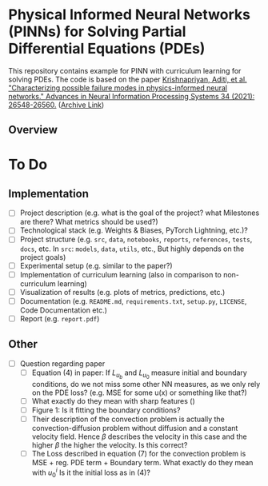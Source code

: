# Physical Informed Neural Networks (PINNs) for Solving Partial Differential Equations (PDEs)

This repository contains example for PINN with curriculum learning for solving PDEs. The code is based on the paper [Krishnapriyan, Aditi, et al. "Characterizing possible failure modes in physics-informed neural networks." Advances in Neural Information Processing Systems 34 (2021): 26548-26560.](https://proceedings.neurips.cc/paper/2021/file/df438e5206f31600e6ae4af72f2725f1-Paper.pdf) ([Archive Link](https://arxiv.org/abs/2109.01050))

## Overview

# To Do

## Implementation

- [ ] Project description (e.g. what is the goal of the project? what Milestones are there? What metrics should be used?)
- [ ] Technological stack (e.g. Weights & Biases, PyTorch Lightning, etc.)?
- [ ] Project structure (e.g. `src`, `data`, `notebooks`, `reports`, `references`, `tests`, `docs`, etc. In `src`: `models`, `data`, `utils`, etc., But highly depends on the project goals)
- [ ] Experimental setup (e.g. similar to the paper?)
- [ ] Implementation of curriculum learning (also in comparison to non-curriculum learning)
- [ ] Visualization of results (e.g. plots of metrics, predictions, etc.)
- [ ] Documentation (e.g. `README.md`, `requirements.txt`, `setup.py`, `LICENSE`, Code Documentation etc.)
- [ ] Report (e.g. `report.pdf`)

## Other

- [ ] Question regarding paper
  - [ ] Equation (4) in paper: If $L_{u_b}$ and $L_{u_0}$ measure initial and boundary conditions, do we not miss some other NN measures, as we only rely on the PDE loss? (e.g. MSE for some u(x) or something like that?)
  - [ ] What exactly do they mean with sharp features ()
  - [ ] Figure 1: Is it fitting the boundary conditions? 
  - [ ] Their description of the convection problem is actually the convection-diffusion problem without diffusion and a constant velocity field. Hence $\beta$ describes the velocity in this case and the higher $\beta$ the higher the velocity. Is this correct?
  - [ ] The Loss described in equation (7) for the convection problem is MSE + reg. PDE term + Boundary term. What exactly do they mean with $u^i_0$ Is it the initial loss as in (4)?
